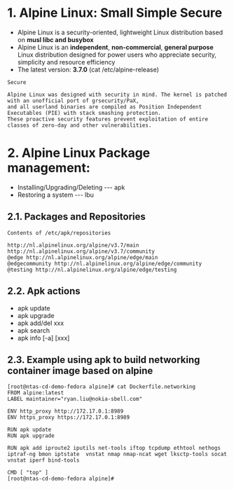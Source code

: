 # 1. Alpine Linux: Small Simple Secure 
* Alpine Linux is a security-oriented, lightweight Linux distribution based on **musl libc and busybox**
* Alpine Linux is an __independent__, __non-commercial__, __general purpose__ Linux distribution designed for power users who appreciate security, simplicity and resource efficiency
* The latest version: **3.7.0** (cat /etc/alpine-release)

```
Secure

Alpine Linux was designed with security in mind. The kernel is patched with an unofficial port of grsecurity/PaX, 
and all userland binaries are compiled as Position Independent Executables (PIE) with stack smashing protection. 
These proactive security features prevent exploitation of entire classes of zero-day and other vulnerabilities.
```
# 2. Alpine Linux Package management: 
* Installing/Upgrading/Deleting --- apk
* Restoring a system  --- lbu
## 2.1. Packages and Repositories
```
Contents of /etc/apk/repositories

http://nl.alpinelinux.org/alpine/v3.7/main
http://nl.alpinelinux.org/alpine/v3.7/community
@edge http://nl.alpinelinux.org/alpine/edge/main
@edgecommunity http://nl.alpinelinux.org/alpine/edge/community
@testing http://nl.alpinelinux.org/alpine/edge/testing
```

## 2.2. Apk actions
* apk update
* apk upgrade
* apk add/del xxx
* apk search 
* apk info [-a] [xxx]

## 2.3. Example using apk to build networking container image based on alpine
```
[root@ntas-cd-demo-fedora alpine]# cat Dockerfile.networking
FROM alpine:latest
LABEL maintainer="ryan.liu@nokia-sbell.com"

ENV http_proxy http://172.17.0.1:8989
ENV https_proxy https://172.17.0.1:8989

RUN apk update
RUN apk upgrade

RUN apk add iproute2 iputils net-tools iftop tcpdump ethtool nethogs iptraf-ng bmon iptstate  vnstat nmap nmap-ncat wget lksctp-tools socat vnstat iperf bind-tools

CMD [ "top" ]
[root@ntas-cd-demo-fedora alpine]#
```

